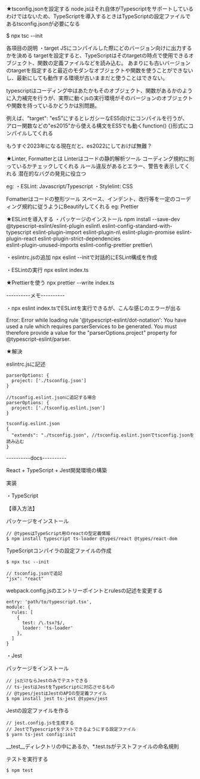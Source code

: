 ★tsconfig.jsonを設定する
node.jsはそれ自体がTypescriptをサポートしているわけではないため、TypeScriptを導入するときはTypeScriptの設定ファイルであるtsconfig.jsonが必要になる

<!-- tsconfig.jsonを生成する -->
$ npx tsc --init

各項目の説明
・target
JSにコンパイルした際にどのバージョン向けに出力するかを決める
targetを設定すると、TypeScriptはそのtargetの時点で使用できるオブジェクト、関数の定義ファイルなどを読み込む。
あまりにも古いバージョンのtargetを指定すると最近のモダンなオブジェクトや関数を使うことができないし、最新にしても動作する環境が古いままだと使うことはできない。

typescriptはコーディング中はあたかもそのオブジェクト、関数があるかのように入力補完を行うが、実際に動くjsの実行環境がそのバージョンのオブジェクトや関数を持っているかどうかは別問題。

例えば、"target": "es5"にするとレガシーなES5向けにコンパイルを行うが、
アロー関数などの"es2015"から使える構文をES5でも動くfunction() {}形式にコンパイルしてくれる

もうすぐ2023年になる現在だと、es2022にしておけば無難？

★Linter, Formatterとは
Linterはコードの静的解析ツール
コーディング規約に則っているかチェックしてくれる
ルール違反があるとエラー、警告を表示してくれる
潜在的なバグの発見に役立つ

eg:
・ESLint: Javascript/Typescript
・Stylelint: CSS

Fomatterはコードの整形ツール
スペース、インデント、改行等を一定のコーディング規約に従うようにBeautifyしてくれる
eg: Prettier

★ESLintを導入する
・パッケージのインストール
npm install --save-dev @typescript-eslint/eslint-plugin eslint\ eslint-config-standard-with-typescript eslint-plugin-import eslint-plugin-n\ eslint-plugin-promise eslint-plugin-react eslint-plugin-strict-dependencies\
eslint-plugin-unused-imports eslint-config-prettier prettier\

・eslintrc.jsの追加
npx eslint --initで対話的にESLint構成を作成

・ESLintの実行
npx eslint index.ts

★Prettierを使う
npx prettier --write index.ts

----------メモ----------

・npx eslint index.tsでESLintを実行できるが、こんな感じのエラーが出る

Error: Error while loading rule '@typescript-eslint/dot-notation': You have used a rule which requires parserServices to be generated. You must therefore provide a value for the "parserOptions.project" property for @typescript-eslint/parser.

★解決

eslintrc.jsに記述
```
parserOptions: {
  project: ['./tsconfig.json']
}

//tsconfig.eslint.jsonに追記する場合
parserOptions: {
  project: ['./tsconfig.eslint.json']
}

tsconfig.eslint.json
{
  "extends": "./tsconfig.json", //tsconfig.eslint.jsonでtsconfig.jsonを読み込む
}
```

----------docs----------

React + TypeScript + Jest開発環境の構築

実装

・TypeScript

【導入方法】

パッケージをインストール
```
// @typesはTypeScript用のreactの型定義情報
$ npm install typescript ts-loader @types/react @types/react-dom
```

TypeScriptコンパイラの設定ファイルの作成
```
$ npx tsc --init

// tsconfig.jsonで追記
"jsx": "react"
```

webpack.config.jsのエントリーポイントとrulesの記述を変更する

```
entry: 'path/to/typescript.tsx',
module: {
  rules: [
    {
      test: /\.tsx?$/,
      loader: 'ts-loader'
    },
  ]
}
```

・Jest

パッケージをインストール
```
// jsだけならJestのみでテストできる
// ts-jestはJestをTypeScriptに対応させるもの
// @types/jestはJestのAPIの型定義ファイル
$ npm install jest ts-jest @types/jest
```

Jestの設定ファイルを作る
```
// jest.config.jsを生成する
// JestでTypescriptをテストできるようにする設定ファイル
$ yarn ts-jest config:init
```

__test__ディレクトリの中にあるか、*.test.tsがテストファイルの命名規則

テストを実行する
```
$ npm test
```
